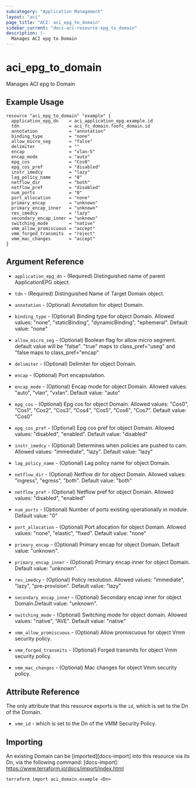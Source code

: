 ```yaml
---
subcategory: "Application Management"
layout: "aci"
page_title: "ACI: aci_epg_to_domain"
sidebar_current: "docs-aci-resource-epg_to_domain"
description: |-
  Manages ACI epg to Domain
---
```


# aci_epg_to_domain #

Manages ACI epg to Domain

## Example Usage ##

```hcl
resource "aci_epg_to_domain" "example" {
  application_epg_dn    = aci_application_epg.example.id
  tdn                   = aci_fc_domain.foofc_domain.id
  annotation            = "annotation"
  binding_type          = "none"
  allow_micro_seg       = "false"
  delimiter             = ""
  encap                 = "vlan-5"
  encap_mode            = "auto"
  epg_cos               = "Cos0"
  epg_cos_pref          = "disabled"
  instr_imedcy          = "lazy"
  lag_policy_name       = "0"
  netflow_dir           = "both"
  netflow_pref          = "disabled"
  num_ports             = "0"
  port_allocation       = "none"
  primary_encap         = "unknown"
  primary_encap_inner   = "unknown"
  res_imedcy            = "lazy"
  secondary_encap_inner = "unknown"
  switching_mode        = "native"
  vmm_allow_promiscuous = "accept"
  vmm_forged_transmits  = "reject"
  vmm_mac_changes       = "accept"
}
```
## Argument Reference ##

* `application_epg_dn` - (Required) Distinguished name of parent ApplicationEPG object.
* `tdn` - (Required) Distinguished Name of Target Domain object.
* `annotation` - (Optional) Annotation for object Domain.
* `binding_type` - (Optional) Binding type for object Domain.
Allowed values: "none", "staticBinding", "dynamicBinding", "ephemeral". Default value: "none"
* `allow_micro_seg` - (Optional) Boolean flag for allow micro segment. default value will be "false".
"true" maps to class_pref="useg" and "false maps to class_pref="encap" 
* `delimiter` - (Optional) Delimiter for object Domain.
* `encap` - (Optional) Port encapsulation.
* `encap_mode` - (Optional) Encap mode for object Domain.
Allowed values: "auto", "vlan", "vxlan". Default value: "auto"
* `epg_cos` - (Optional) Epg cos for object Domain.
Allowed values: "Cos0", "Cos1", "Cos2", "Cos3", "Cos4", "Cos5", "Cos6", "Cos7". Default value: "Cos0"
* `epg_cos_pref` - (Optional) Epg cos pref for object Domain.
Allowed values: "disabled", "enabled". Default value: "disabled"
* `instr_imedcy` - (Optional) Determines when policies are pushed to cam.
Allowed values: "immediate", "lazy". Default value: "lazy"
* `lag_policy_name` - (Optional) Lag policy name for object Domain.
* `netflow_dir` - (Optional) Netflow dir for object Domain.
Allowed values: "ingress", "egress", "both". Default value: "both"
* `netflow_pref` - (Optional) Netflow pref for object Domain.
Allowed values: "disabled", "enabled"
* `num_ports` - (Optional) Number of ports existing operationally in module. Default value: "0"
* `port_allocation` - (Optional) Port allocation for object Domain.
Allowed values: "none", "elastic", "fixed". Default value: "none"
* `primary_encap` - (Optional) Primary encap for object Domain. Default value: "unknown".
* `primary_encap_inner` - (Optional) Primary encap inner for object Domain. Default value: "unknown".
* `res_imedcy` - (Optional) Policy resolution.
Allowed values: "immediate", "lazy", "pre-provision". Default value: "lazy"
* `secondary_encap_inner` - (Optional) Secondary encap inner for object Domain.Default value: "unknown".
* `switching_mode` - (Optional) Switching mode for object domain.
Allowed values: "native", "AVE". Default value: "native"

* `vmm_allow_promiscuous` - (Optional) Allow promiscuous for object Vmm security policy.
* `vmm_forged_transmits` - (Optional) Forged transmits for object Vmm security policy.
* `vmm_mac_changes` - (Optional) Mac changes for object Vmm security policy.

## Attribute Reference

The only attribute that this resource exports is the `id`, which is set to the
Dn of the Domain.

* `vmm_id` - which is set to the Dn of the VMM Security Policy.

## Importing ##

An existing Domain can be [imported][docs-import] into this resource via its Dn, via the following command:
[docs-import]: https://www.terraform.io/docs/import/index.html

```
terraform import aci_domain.example <Dn>
```
